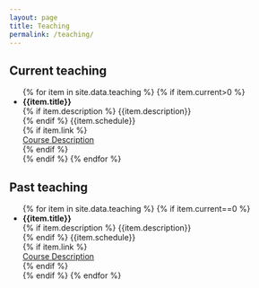```yaml
---
layout: page
title: Teaching
permalink: /teaching/
---
```

<h2>Current teaching</h2>
<ul class="listing">
{% for item in site.data.teaching %}
{% if item.current>0 %}
	<li>
		<b>{{item.title}}</b><br/>
    {% if item.description %}
		{{item.description}}
    <br/>
		{% endif %}
		{{item.schedule}}<br/>
    {% if item.link %}
		<div class="link-buttons">
    <a href ="{{item.link}}" target ="_blank"><div class = "color-button2">Course Description</div></a>
		</div>
    {% endif %}
		<br/>
	</li>
{% endif %}  
{% endfor %}
</ul>
<h2>Past teaching</h2>

<ul class="listing">
{% for item in site.data.teaching %}
{% if item.current==0 %}
	<li>
		<b>{{item.title}}</b><br/>
    {% if item.description %}
		{{item.description}}
    <br/>
		{% endif %}
		{{item.schedule}}<br/>
    {% if item.link %}
		<div class="link-buttons">
    <a href ="{{item.link}}" target ="_blank"><div class = "color-button2">Course Description</div></a>
		</div>
    {% endif %}
		<br/>
	</li>
  {% endif %}
{% endfor %}
</ul>
